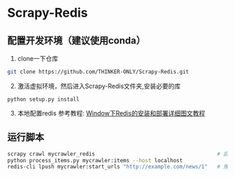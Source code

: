 # Scrapy-Redis

## 配置开发环境（建议使用conda）
1. clone一下仓库
```bash
git clone https://github.com/THINKER-ONLY/Scrapy-Redis.git
```
2. 激活虚拟环境，然后进入Scrapy-Redis文件夹,安装必要的库
```
python setup.py install
```
3. 本地配置redis
参考教程:
[Window下Redis的安装和部署详细图文教程](https://blog.csdn.net/weixin_44893902/article/details/123087435)

## 运行脚本

```bash
scrapy crawl mycrawler_redis                                       # 启动爬虫
python process_items.py mycrawler:items --host localhost 
redis-cli lpush mycrawler:start_urls "http://example.com/news/1"   # 推送起始 URL 到 Redis                                    
```